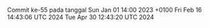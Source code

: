 Commit ke-55 pada tanggal Sun Jan 01 14:00 2023 +0100
Fri Feb 16 14:43:06 UTC 2024
Tue Apr 30 12:43:20 UTC 2024
